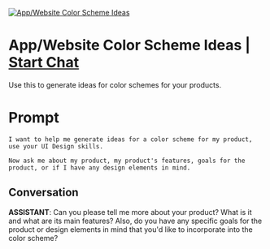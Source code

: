 
[![App/Website Color Scheme Ideas](https://flow-prompt-covers.s3.us-west-1.amazonaws.com/icon/cute/cute_5.png)](https://gptcall.net/chat.html?data=%7B%22contact%22%3A%7B%22id%22%3A%226qMW6LrmS_xOiGQC-9A1N%22%2C%22flow%22%3Atrue%7D%7D)
# App/Website Color Scheme Ideas | [Start Chat](https://gptcall.net/chat.html?data=%7B%22contact%22%3A%7B%22id%22%3A%226qMW6LrmS_xOiGQC-9A1N%22%2C%22flow%22%3Atrue%7D%7D)
Use this to generate ideas for color schemes for your products.

# Prompt

```
I want to help me generate ideas for a color scheme for my product, use your UI Design skills. 

Now ask me about my product, my product's features, goals for the product, or if I have any design elements in mind.
```

## Conversation

**ASSISTANT**: Can you please tell me more about your product? What is it and what are its main features? Also, do you have any specific goals for the product or design elements in mind that you'd like to incorporate into the color scheme?


